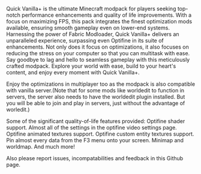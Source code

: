 Quick Vanilla+ is the ultimate Minecraft modpack for players seeking top-notch performance enhancements and quality of life improvements. With a focus on maximizing FPS, this pack integrates the finest optimization mods available, ensuring smooth gameplay even on lower-end systems. Harnessing the power of Fabric Modloader, Quick Vanilla+ delivers an unparalleled experience, surpassing even Optifine in its suite of enhancements. Not only does it focus on optimizations, it also focuses on reducing the stress on your computer so that you can multitask with ease. Say goodbye to lag and hello to seamless gameplay with this meticulously crafted modpack. Explore your world with ease, build to your heart's content, and enjoy every moment with Quick Vanilla+.

Enjoy the optimizations in multiplayer too as the modpack is also compatible with vanilla server.(Note that for some mods like worldedit to function in servers, the server also needs to have the worldedit plugin installed. But you will be able to join and play in servers, just without the advantage of worledit.)

Some of the significant quality-of-life features provided:
Optifine shader support.
Almost all of the settings in the optifine video settings page.
Optifine animated textures support.
Optifine custom entity textures support.
Pin almost every data from the F3 menu onto your screen.
Minimap and worldmap.
And much more!


Also please report issues, incompatabilities and feedback in this Github page.
